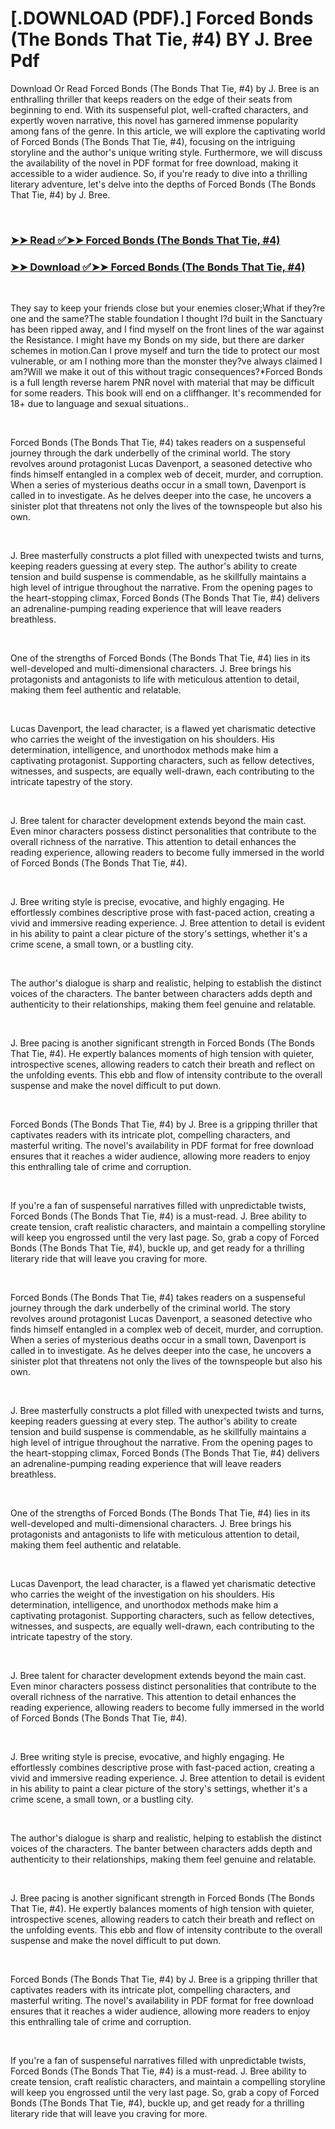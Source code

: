 # [.DOWNLOAD (PDF).] Forced Bonds (The Bonds That Tie, #4) BY J.  Bree Pdf

<p>Download Or Read Forced Bonds (The Bonds That Tie, #4) by J.  Bree is an enthralling thriller that keeps readers on the edge of their seats from beginning to end. With its suspenseful plot, well-crafted characters, and expertly woven narrative, this novel has garnered immense popularity among fans of the genre. In this article, we will explore the captivating world of Forced Bonds (The Bonds That Tie, #4), focusing on the intriguing storyline and the author's unique writing style. Furthermore, we will discuss the availability of the novel in PDF format for free download, making it accessible to a wider audience. So, if you're ready to dive into a thrilling literary adventure, let's delve into the depths of Forced Bonds (The Bonds That Tie, #4) by J.  Bree.</p>
<p>&nbsp;</p>

### [➤➤ Read ✅➤➤ Forced Bonds (The Bonds That Tie, #4)](https://pdfwebsitebooks.blogspot.com/id/59819111)

### [➤➤ Download ✅➤➤ Forced Bonds (The Bonds That Tie, #4)](https://pdfwebsitebooks.blogspot.com/id/59819111)

<p>&nbsp;</p>
<p>They say to keep your friends close but your enemies closer;What if they?re one and the same?The stable foundation I thought I?d built in the Sanctuary has been ripped away, and I find myself on the front lines of the war against the Resistance. I might have my Bonds on my side, but there are darker schemes in motion.Can I prove myself and turn the tide to protect our most vulnerable, or am I nothing more than the monster they?ve always claimed I am?Will we make it out of this without tragic consequences?*Forced Bonds is a full length reverse harem PNR novel with material that may be difficult for some readers. This book will end on a cliffhanger. It's recommended for 18+ due to language and sexual situations..</p>
<p>&nbsp;</p>
<p>Forced Bonds (The Bonds That Tie, #4) takes readers on a suspenseful journey through the dark underbelly of the criminal world. The story revolves around protagonist Lucas Davenport, a seasoned detective who finds himself entangled in a complex web of deceit, murder, and corruption. When a series of mysterious deaths occur in a small town, Davenport is called in to investigate. As he delves deeper into the case, he uncovers a sinister plot that threatens not only the lives of the townspeople but also his own.</p>
<p>&nbsp;</p>
<p>J.  Bree masterfully constructs a plot filled with unexpected twists and turns, keeping readers guessing at every step. The author's ability to create tension and build suspense is commendable, as he skillfully maintains a high level of intrigue throughout the narrative. From the opening pages to the heart-stopping climax, Forced Bonds (The Bonds That Tie, #4) delivers an adrenaline-pumping reading experience that will leave readers breathless.</p>
<p>&nbsp;</p>
<p>One of the strengths of Forced Bonds (The Bonds That Tie, #4) lies in its well-developed and multi-dimensional characters. J.  Bree brings his protagonists and antagonists to life with meticulous attention to detail, making them feel authentic and relatable.</p>
<p>&nbsp;</p>
<p>Lucas Davenport, the lead character, is a flawed yet charismatic detective who carries the weight of the investigation on his shoulders. His determination, intelligence, and unorthodox methods make him a captivating protagonist. Supporting characters, such as fellow detectives, witnesses, and suspects, are equally well-drawn, each contributing to the intricate tapestry of the story.</p>
<p>&nbsp;</p>
<p>J.  Bree talent for character development extends beyond the main cast. Even minor characters possess distinct personalities that contribute to the overall richness of the narrative. This attention to detail enhances the reading experience, allowing readers to become fully immersed in the world of Forced Bonds (The Bonds That Tie, #4).</p>
<p>&nbsp;</p>
<p>J.  Bree writing style is precise, evocative, and highly engaging. He effortlessly combines descriptive prose with fast-paced action, creating a vivid and immersive reading experience. J.  Bree attention to detail is evident in his ability to paint a clear picture of the story's settings, whether it's a crime scene, a small town, or a bustling city.</p>
<p>&nbsp;</p>
<p>The author's dialogue is sharp and realistic, helping to establish the distinct voices of the characters. The banter between characters adds depth and authenticity to their relationships, making them feel genuine and relatable.</p>
<p>&nbsp;</p>
<p>J.  Bree pacing is another significant strength in Forced Bonds (The Bonds That Tie, #4). He expertly balances moments of high tension with quieter, introspective scenes, allowing readers to catch their breath and reflect on the unfolding events. This ebb and flow of intensity contribute to the overall suspense and make the novel difficult to put down.</p>
<p>&nbsp;</p>
<p>Forced Bonds (The Bonds That Tie, #4) by J.  Bree is a gripping thriller that captivates readers with its intricate plot, compelling characters, and masterful writing. The novel's availability in PDF format for free download ensures that it reaches a wider audience, allowing more readers to enjoy this enthralling tale of crime and corruption.</p>
<p>&nbsp;</p>
<p>If you're a fan of suspenseful narratives filled with unpredictable twists, Forced Bonds (The Bonds That Tie, #4) is a must-read. J.  Bree ability to create tension, craft realistic characters, and maintain a compelling storyline will keep you engrossed until the very last page. So, grab a copy of Forced Bonds (The Bonds That Tie, #4), buckle up, and get ready for a thrilling literary ride that will leave you craving for more.</p>
<p>&nbsp;</p>
<p>Forced Bonds (The Bonds That Tie, #4) takes readers on a suspenseful journey through the dark underbelly of the criminal world. The story revolves around protagonist Lucas Davenport, a seasoned detective who finds himself entangled in a complex web of deceit, murder, and corruption. When a series of mysterious deaths occur in a small town, Davenport is called in to investigate. As he delves deeper into the case, he uncovers a sinister plot that threatens not only the lives of the townspeople but also his own.</p>
<p>&nbsp;</p>
<p>J.  Bree masterfully constructs a plot filled with unexpected twists and turns, keeping readers guessing at every step. The author's ability to create tension and build suspense is commendable, as he skillfully maintains a high level of intrigue throughout the narrative. From the opening pages to the heart-stopping climax, Forced Bonds (The Bonds That Tie, #4) delivers an adrenaline-pumping reading experience that will leave readers breathless.</p>
<p>&nbsp;</p>
<p>One of the strengths of Forced Bonds (The Bonds That Tie, #4) lies in its well-developed and multi-dimensional characters. J.  Bree brings his protagonists and antagonists to life with meticulous attention to detail, making them feel authentic and relatable.</p>
<p>&nbsp;</p>
<p>Lucas Davenport, the lead character, is a flawed yet charismatic detective who carries the weight of the investigation on his shoulders. His determination, intelligence, and unorthodox methods make him a captivating protagonist. Supporting characters, such as fellow detectives, witnesses, and suspects, are equally well-drawn, each contributing to the intricate tapestry of the story.</p>
<p>&nbsp;</p>
<p>J.  Bree talent for character development extends beyond the main cast. Even minor characters possess distinct personalities that contribute to the overall richness of the narrative. This attention to detail enhances the reading experience, allowing readers to become fully immersed in the world of Forced Bonds (The Bonds That Tie, #4).</p>
<p>&nbsp;</p>
<p>J.  Bree writing style is precise, evocative, and highly engaging. He effortlessly combines descriptive prose with fast-paced action, creating a vivid and immersive reading experience. J.  Bree attention to detail is evident in his ability to paint a clear picture of the story's settings, whether it's a crime scene, a small town, or a bustling city.</p>
<p>&nbsp;</p>
<p>The author's dialogue is sharp and realistic, helping to establish the distinct voices of the characters. The banter between characters adds depth and authenticity to their relationships, making them feel genuine and relatable.</p>
<p>&nbsp;</p>
<p>J.  Bree pacing is another significant strength in Forced Bonds (The Bonds That Tie, #4). He expertly balances moments of high tension with quieter, introspective scenes, allowing readers to catch their breath and reflect on the unfolding events. This ebb and flow of intensity contribute to the overall suspense and make the novel difficult to put down.</p>
<p>&nbsp;</p>
<p>Forced Bonds (The Bonds That Tie, #4) by J.  Bree is a gripping thriller that captivates readers with its intricate plot, compelling characters, and masterful writing. The novel's availability in PDF format for free download ensures that it reaches a wider audience, allowing more readers to enjoy this enthralling tale of crime and corruption.</p>
<p>&nbsp;</p>
<p>If you're a fan of suspenseful narratives filled with unpredictable twists, Forced Bonds (The Bonds That Tie, #4) is a must-read. J.  Bree ability to create tension, craft realistic characters, and maintain a compelling storyline will keep you engrossed until the very last page. So, grab a copy of Forced Bonds (The Bonds That Tie, #4), buckle up, and get ready for a thrilling literary ride that will leave you craving for more.</p>
<p>&nbsp;</p>
